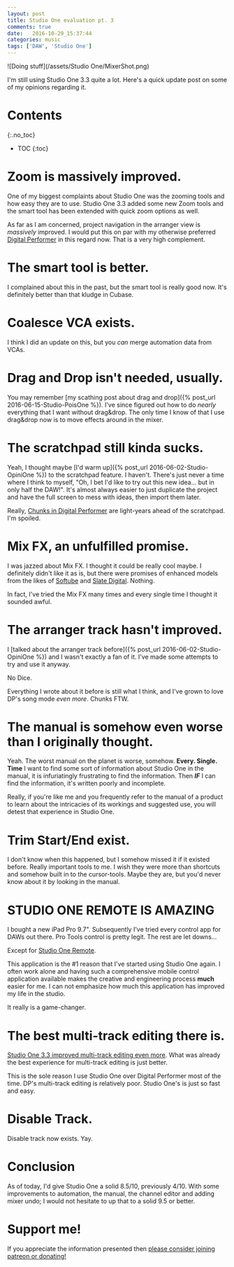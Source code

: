 ```yaml
---
layout: post
title: Studio One evaluation pt. 3
comments: true
date:   2016-10-29_15:37:44 
categories: music
tags: ['DAW', 'Studio One']
---
```


![Doing stuff](/assets/Studio One/MixerShot.png)

I'm still using Studio One 3.3 quite a lot. Here's a quick update post on some of my opinions regarding it.

<!--more-->

# Contents
{:.no_toc}
* TOC
{:toc}

# Zoom is massively improved.

One of my biggest complaints about Studio One was the zooming tools and how easy they are to use. Studio One 3.3 added some new Zoom tools and the smart tool has been extended with quick zoom options as well.

As far as I am concerned, project navigation in the arranger view is _massively_ improved. I would put this on par with my otherwise preferred [Digital Performer](http://motu.com/products/software/dp) in this regard now. That is a very high complement.

# The smart tool is better.

I complained about this in the past, but the smart tool is really good now. It's definitely better than that kludge in Cubase.

# Coalesce VCA exists.

I think I did an update on this, but you _can_ merge automation data from VCAs.

# Drag and Drop isn't needed, usually.

You may remember [my scathing post about drag and drop]({% post_url 2016-06-15-Studio-PoisOne %}). I've since figured out how to do _nearly_ everything that I want without drag&drop. The only time I know of that I use drag&drop now is to move effects around in the mixer.

# The scratchpad still kinda sucks.

Yeah, I thought maybe [I'd warm up]({% post_url 2016-06-02-Studio-OpiniOne %}) to the scratchpad feature. I haven't. There's just never a time where I think to myself, "Oh, I bet I'd like to try out this new idea... but in only half the DAW!". It's almost always easier to just duplicate the project and have the full screen to mess with ideas, then import them later.

Really, [Chunks in Digital Performer](http://www.motu.com/newsitems/this-week-is-chunks-week) are light-years ahead of the scratchpad. I'm spoiled.

# Mix FX, an unfulfilled promise.

I was jazzed about Mix FX. I thought it could be really cool maybe. I definitely didn't like it as is, but there were promises of enhanced models from the likes of [Softube](https://www.softube.com) and [Slate Digital](http://slatedigital.com). Nothing.

In fact, I've tried the Mix FX many times and every single time I thought it sounded awful.

# The arranger track hasn't improved.

I [talked about the arranger track before]({% post_url 2016-06-02-Studio-OpiniOne %}) and I wasn't exactly a fan of it. I've made some attempts to try and use it anyway.

No Dice.

Everything I wrote about it before is still what I think, and I've grown to love DP's song mode _even more_. Chunks FTW.

# The manual is somehow even worse than I originally thought.

Yeah. The worst manual on the planet is worse, somehow. __Every. Single. Time__ I want to find some sort of information about Studio One in the manual, it is infuriatingly frustrating to find the information. Then __*IF*__ I can find the information, it's written poorly and incomplete.

Really, if you're like me and you frequently refer to the manual of a product to learn about the intricacies of its workings and suggested use, you will detest that experience in Studio One.

# Trim Start/End exist.

I don't know when this happened, but I somehow missed it if it existed before. Really important tools to me. I wish they were more than shortcuts and somehow built in to the cursor-tools. Maybe they are, but you'd never know about it by looking in the manual.

# __STUDIO ONE REMOTE IS AMAZING__

I bought a new iPad Pro 9.7". Subsequently I've tried every control app for DAWs out there. Pro Tools control is pretty legit. The rest are let downs...

Except for [Studio One Remote](https://presonus.com/products/Studio-One-Remote).

This application is the #1 reason that I've started using Studio One again. I often work alone and having such a comprehensive mobile control application available makes the creative and engineering process __much__ easier for me. I can not emphasize how much this application has improved my life in the studio.

It really is a game-changer.

# The best multi-track editing there is.

[Studio One 3.3 improved multi-track editing even more](http://www.presonus.com/press/press-releases/PreSonus-Studio-One-3-3). What was already the best experience for multi-track editing is just better.

This is the sole reason I use Studio One over Digital Performer most of the time. DP's multi-track editing is relatively poor. Studio One's is just so fast and easy.

# Disable Track.

Disable track now exists. Yay.

# Conclusion

As of today, I'd give Studio One a solid 8.5/10, previously 4/10. With some improvements to automation, the manual, the channel editor and adding mixer undo; I would not hesitate to up that to a solid 9.5 or better.

# Support me!

If you appreciate the information presented then <a href="/DonateNow/">please consider joining patreon or donating!</a>




